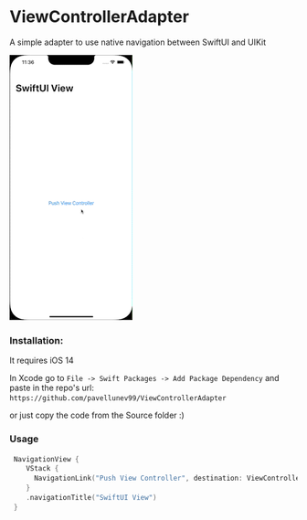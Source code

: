 # ViewControllerAdapter

A simple adapter to use native navigation between SwiftUI and UIKit

<img src="https://github.com/pavellunev99/ViewControllerAdapter/raw/main/ViewControllerAdapter.gif"/>

### Installation:

It requires iOS 14

In Xcode go to `File -> Swift Packages -> Add Package Dependency` and paste in the repo's url: `https://github.com/pavellunev99/ViewControllerAdapter`

or just copy the code from the Source folder :)

### Usage

```swift
 NavigationView {
    VStack {
      NavigationLink("Push View Controller", destination: ViewControllerAdapter(SomeViewController()))
    }
    .navigationTitle("SwiftUI View")
 }
```
